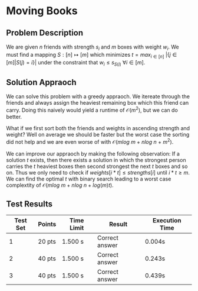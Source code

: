 # Moving Books

## Problem Description

We are given $n$ friends with strength $s_i$ and $m$ boxes with weight $w_i$. We must find a mapping $S: [n] \mapsto [m]$ which minimizes 
$t = max_{i \in [n]} \ | \{j \in [m] | S(j) = i\} |$ under the constraint that $w_i \leq s_{S(i)} \ \forall i \in [m]$.

## Solution Appraoch

We can solve this problem with a greedy appraoch. We itereate through the friends and always assign the heaviest remaining box which this friend can carry. Doing this naively would yield a runtime of $\mathcal{O}(m^2)$, but we can do better. 

What if we first sort both the friends and weights in ascending strength and weight? Well on average we should be faster but the worst case the sorting did not help and we are even worse of with $\mathcal{O}(mlog \ m + nlog \ n \ + \ m^2)$.

We can improve our appraoch by making the following observation: If a solution $t$ exists, then there exists a solution in which the strongest person carries the $t$ heaviest boxes then second strongest the next $t$ boxes and so on. Thus we only need to check if $weights[i * t] \leq strengths[i]$ until $i*t \geq m$. We can find the optimal $t$ with binary search leading to a worst case complextity of $\mathcal{O}(mlog \ m + nlog \ n + log(m)t)$.

## Test Results

| Test Set | Points | Time Limit | Result | Execution Time |
|----------|--------|------------|--------|----------------|
| 1        | 20 pts | 1.500 s    | Correct answer | 0.004s |
| 2        | 40 pts | 1.500 s    | Correct answer | 0.243s |
| 3        | 40 pts | 1.500 s    | Correct answer | 0.439s |

